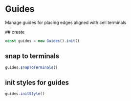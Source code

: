 # Guides

Manage guides for placing edges aligned with cell terminals

## create

```ts
const guides = new Guides().init()
```

## snap to terminals

```ts
guides.snapToTerminals()
```

## init styles for guides

```ts
guides.initStyle()
```

